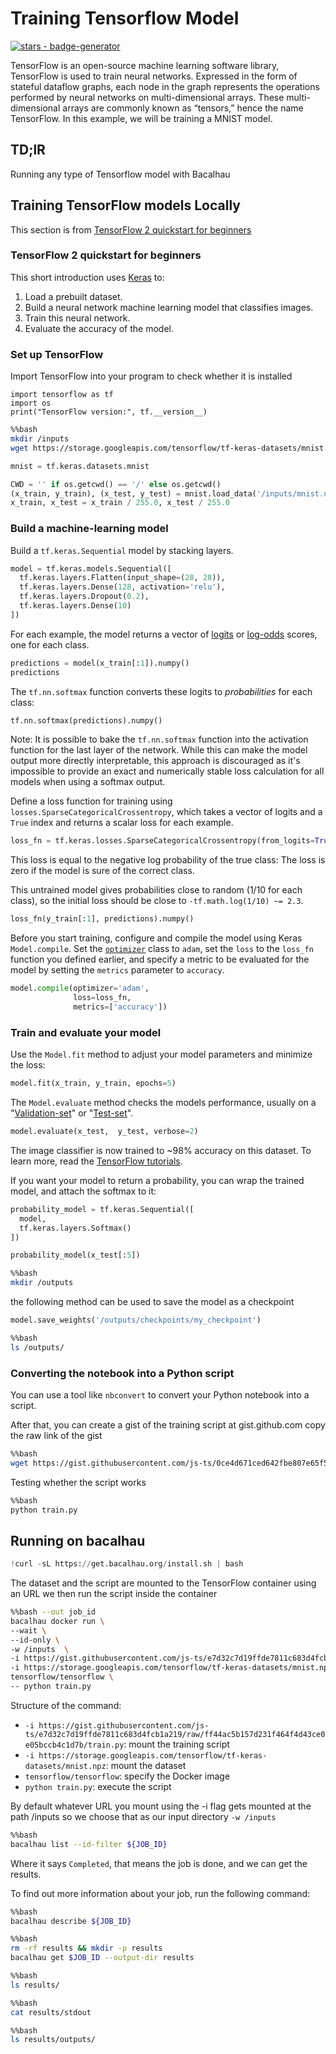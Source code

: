 # Training Tensorflow Model

[![stars - badge-generator](https://img.shields.io/github/stars/bacalhau-project/bacalhau?style=social)](https://github.com/bacalhau-project/bacalhau)

TensorFlow is an open-source machine learning software library, TensorFlow is used to train neural networks. Expressed in the form of stateful dataflow graphs, each node in the graph represents the operations performed by neural networks on multi-dimensional arrays. These multi-dimensional arrays are commonly known as “tensors,” hence the name TensorFlow. In this example, we will be training a MNIST model.

## TD;lR

Running any type of Tensorflow model with Bacalhau

## Training TensorFlow models Locally

This section is from [TensorFlow 2 quickstart for beginners](https://colab.research.google.com/github/tensorflow/docs/blob/master/site/en/tutorials/quickstart/beginner.ipynb)

### TensorFlow 2 quickstart for beginners

This short introduction uses [Keras](https://www.tensorflow.org/guide/keras/overview) to:

1. Load a prebuilt dataset.
2. Build a neural network machine learning model that classifies images.
3. Train this neural network.
4. Evaluate the accuracy of the model.

### Set up TensorFlow

Import TensorFlow into your program to check whether it is installed

```
import tensorflow as tf
import os
print("TensorFlow version:", tf.__version__)
```

```bash
%%bash
mkdir /inputs
wget https://storage.googleapis.com/tensorflow/tf-keras-datasets/mnist.npz -O /inputs/mnist.npz
```

```python
mnist = tf.keras.datasets.mnist

CWD = '' if os.getcwd() == '/' else os.getcwd()
(x_train, y_train), (x_test, y_test) = mnist.load_data('/inputs/mnist.npz')
x_train, x_test = x_train / 255.0, x_test / 255.0
```

### Build a machine-learning model

Build a `tf.keras.Sequential` model by stacking layers.

```python
model = tf.keras.models.Sequential([
  tf.keras.layers.Flatten(input_shape=(28, 28)),
  tf.keras.layers.Dense(128, activation='relu'),
  tf.keras.layers.Dropout(0.2),
  tf.keras.layers.Dense(10)
])
```

For each example, the model returns a vector of [logits](https://developers.google.com/machine-learning/glossary#logits) or [log-odds](https://developers.google.com/machine-learning/glossary#log-odds) scores, one for each class.

```python
predictions = model(x_train[:1]).numpy()
predictions
```

The `tf.nn.softmax` function converts these logits to _probabilities_ for each class:

```python
tf.nn.softmax(predictions).numpy()
```

Note: It is possible to bake the `tf.nn.softmax` function into the activation function for the last layer of the network. While this can make the model output more directly interpretable, this approach is discouraged as it's impossible to provide an exact and numerically stable loss calculation for all models when using a softmax output.

Define a loss function for training using `losses.SparseCategoricalCrossentropy`, which takes a vector of logits and a `True` index and returns a scalar loss for each example.

```python
loss_fn = tf.keras.losses.SparseCategoricalCrossentropy(from_logits=True)
```

This loss is equal to the negative log probability of the true class: The loss is zero if the model is sure of the correct class.

This untrained model gives probabilities close to random (1/10 for each class), so the initial loss should be close to `-tf.math.log(1/10) ~= 2.3`.

```python
loss_fn(y_train[:1], predictions).numpy()
```

Before you start training, configure and compile the model using Keras `Model.compile`. Set the [`optimizer`](https://www.tensorflow.org/api\_docs/python/tf/keras/optimizers) class to `adam`, set the `loss` to the `loss_fn` function you defined earlier, and specify a metric to be evaluated for the model by setting the `metrics` parameter to `accuracy`.

```python
model.compile(optimizer='adam',
              loss=loss_fn,
              metrics=['accuracy'])
```

### Train and evaluate your model

Use the `Model.fit` method to adjust your model parameters and minimize the loss:

```python
model.fit(x_train, y_train, epochs=5)
```

The `Model.evaluate` method checks the models performance, usually on a "[Validation-set](https://developers.google.com/machine-learning/glossary#validation-set)" or "[Test-set](https://developers.google.com/machine-learning/glossary#test-set)".

```python
model.evaluate(x_test,  y_test, verbose=2)
```

The image classifier is now trained to \~98% accuracy on this dataset. To learn more, read the [TensorFlow tutorials](https://www.tensorflow.org/tutorials/).

If you want your model to return a probability, you can wrap the trained model, and attach the softmax to it:

```python
probability_model = tf.keras.Sequential([
  model,
  tf.keras.layers.Softmax()
])
```

```python
probability_model(x_test[:5])
```

```bash
%%bash
mkdir /outputs
```

the following method can be used to save the model as a checkpoint

```python
model.save_weights('/outputs/checkpoints/my_checkpoint')
```

```bash
%%bash
ls /outputs/
```

### Converting the notebook into a Python script

You can use a tool like `nbconvert` to convert your Python notebook into a script.

After that, you can create a gist of the training script at gist.github.com copy the raw link of the gist

```bash
%%bash
wget https://gist.githubusercontent.com/js-ts/0ce4d671ced642fbe807e65f5186ae87/raw/7f28cc497cc1c509661a33b144c0683b8fc97f41/train.py
```

Testing whether the script works

```bash
%%bash
python train.py
```

## Running on bacalhau

```python
!curl -sL https://get.bacalhau.org/install.sh | bash
```

The dataset and the script are mounted to the TensorFlow container using an URL we then run the script inside the container

```bash
%%bash --out job_id
bacalhau docker run \
--wait \
--id-only \
-w /inputs  \
-i https://gist.githubusercontent.com/js-ts/e7d32c7d19ffde7811c683d4fcb1a219/raw/ff44ac5b157d231f464f4d43ce0e05bccb4c1d7b/train.py \
-i https://storage.googleapis.com/tensorflow/tf-keras-datasets/mnist.npz \
tensorflow/tensorflow \
-- python train.py
```

Structure of the command:

* `-i https://gist.githubusercontent.com/js-ts/e7d32c7d19ffde7811c683d4fcb1a219/raw/ff44ac5b157d231f464f4d43ce0e05bccb4c1d7b/train.py`: mount the training script
* `-i https://storage.googleapis.com/tensorflow/tf-keras-datasets/mnist.npz`: mount the dataset
* `tensorflow/tensorflow`: specify the Docker image
* `python train.py`: execute the script

By default whatever URL you mount using the -i flag gets mounted at the path /inputs so we choose that as our input directory `-w /inputs`

```bash
%%bash
bacalhau list --id-filter ${JOB_ID}
```

Where it says `Completed`, that means the job is done, and we can get the results.

To find out more information about your job, run the following command:

```bash
%%bash
bacalhau describe ${JOB_ID}
```

```bash
%%bash
rm -rf results && mkdir -p results
bacalhau get $JOB_ID --output-dir results
```

```bash
%%bash
ls results/
```

```bash
%%bash
cat results/stdout
```

```bash
%%bash
ls results/outputs/
```
